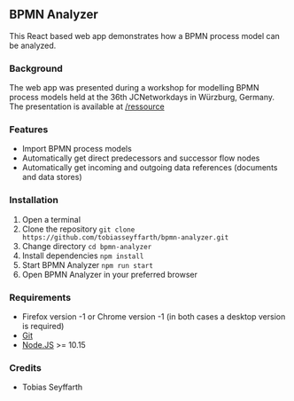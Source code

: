 ## BPMN Analyzer

This React based web app demonstrates how a BPMN process model can be analyzed.

### Background
The web app was presented during a workshop for modelling BPMN process models held at the 36th JCNetworkdays in Würzburg, Germany. The presentation is available at [/ressource](/ressource) 

### Features
- Import BPMN process models
- Automatically get direct predecessors and successor flow nodes
- Automatically get incoming and outgoing data references (documents and data stores)

### Installation
 1. Open a terminal 
   2. Clone the repository `git clone https://github.com/tobiasseyffarth/bpmn-analyzer.git`
   3. Change directory `cd bpmn-analyzer`
   4. Install dependencies `npm install`
   5. Start BPMN Analyzer `npm run start`
   6. Open BPMN Analyzer in your preferred browser

### Requirements
- Firefox version -1 or Chrome version -1 (in both cases a desktop version is required)
- [Git](https://git-scm.com/downloads)
- [Node.JS](https://nodejs.org/en/download/) >= 10.15

### Credits
- Tobias Seyffarth